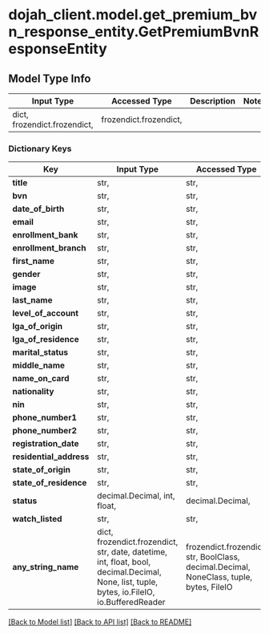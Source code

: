 # dojah_client.model.get_premium_bvn_response_entity.GetPremiumBvnResponseEntity

## Model Type Info
Input Type | Accessed Type | Description | Notes
------------ | ------------- | ------------- | -------------
dict, frozendict.frozendict,  | frozendict.frozendict,  |  | 

### Dictionary Keys
Key | Input Type | Accessed Type | Description | Notes
------------ | ------------- | ------------- | ------------- | -------------
**title** | str,  | str,  |  | [optional] 
**bvn** | str,  | str,  |  | [optional] 
**date_of_birth** | str,  | str,  |  | [optional] 
**email** | str,  | str,  |  | [optional] 
**enrollment_bank** | str,  | str,  |  | [optional] 
**enrollment_branch** | str,  | str,  |  | [optional] 
**first_name** | str,  | str,  |  | [optional] 
**gender** | str,  | str,  |  | [optional] 
**image** | str,  | str,  |  | [optional] 
**last_name** | str,  | str,  |  | [optional] 
**level_of_account** | str,  | str,  |  | [optional] 
**lga_of_origin** | str,  | str,  |  | [optional] 
**lga_of_residence** | str,  | str,  |  | [optional] 
**marital_status** | str,  | str,  |  | [optional] 
**middle_name** | str,  | str,  |  | [optional] 
**name_on_card** | str,  | str,  |  | [optional] 
**nationality** | str,  | str,  |  | [optional] 
**nin** | str,  | str,  |  | [optional] 
**phone_number1** | str,  | str,  |  | [optional] 
**phone_number2** | str,  | str,  |  | [optional] 
**registration_date** | str,  | str,  |  | [optional] 
**residential_address** | str,  | str,  |  | [optional] 
**state_of_origin** | str,  | str,  |  | [optional] 
**state_of_residence** | str,  | str,  |  | [optional] 
**status** | decimal.Decimal, int, float,  | decimal.Decimal,  |  | [optional] 
**watch_listed** | str,  | str,  |  | [optional] 
**any_string_name** | dict, frozendict.frozendict, str, date, datetime, int, float, bool, decimal.Decimal, None, list, tuple, bytes, io.FileIO, io.BufferedReader | frozendict.frozendict, str, BoolClass, decimal.Decimal, NoneClass, tuple, bytes, FileIO | any string name can be used but the value must be the correct type | [optional]

[[Back to Model list]](../../README.md#documentation-for-models) [[Back to API list]](../../README.md#documentation-for-api-endpoints) [[Back to README]](../../README.md)

